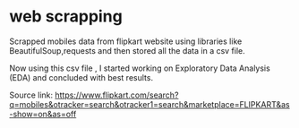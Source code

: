 # web scrapping

Scrapped mobiles data from flipkart website using libraries like BeautifulSoup,requests and then stored all the data in a csv file.  

Now using this csv file , I started working on Exploratory Data Analysis (EDA) and concluded with best results.

Source link: https://www.flipkart.com/search?q=mobiles&otracker=search&otracker1=search&marketplace=FLIPKART&as-show=on&as=off
